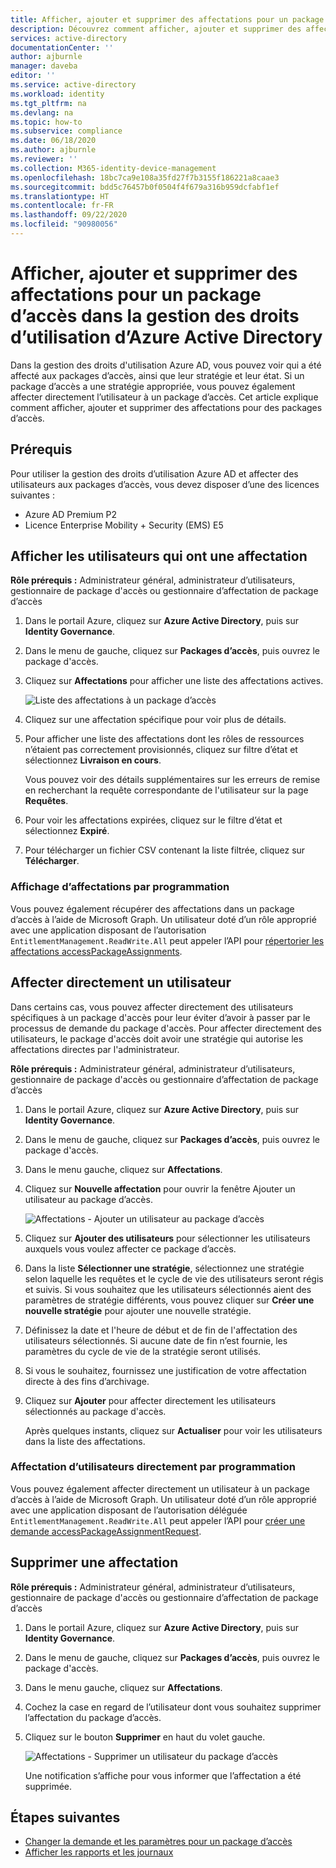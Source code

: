 ```yaml
---
title: Afficher, ajouter et supprimer des affectations pour un package d’accès dans la gestion des droits d’utilisation d’Azure Active Directory - Azure Active Directory
description: Découvrez comment afficher, ajouter et supprimer des affectations pour un package d’accès dans la gestion des droits d’utilisation d’Azure Active Directory.
services: active-directory
documentationCenter: ''
author: ajburnle
manager: daveba
editor: ''
ms.service: active-directory
ms.workload: identity
ms.tgt_pltfrm: na
ms.devlang: na
ms.topic: how-to
ms.subservice: compliance
ms.date: 06/18/2020
ms.author: ajburnle
ms.reviewer: ''
ms.collection: M365-identity-device-management
ms.openlocfilehash: 18bc7ca9e108a35fd27f7b3155f186221a8caae3
ms.sourcegitcommit: bdd5c76457b0f0504f4f679a316b959dcfabf1ef
ms.translationtype: HT
ms.contentlocale: fr-FR
ms.lasthandoff: 09/22/2020
ms.locfileid: "90980056"
---
```

# <a name="view-add-and-remove-assignments-for-an-access-package-in-azure-ad-entitlement-management"></a>Afficher, ajouter et supprimer des affectations pour un package d’accès dans la gestion des droits d’utilisation d’Azure Active Directory

Dans la gestion des droits d'utilisation Azure AD, vous pouvez voir qui a été affecté aux packages d’accès, ainsi que leur stratégie et leur état. Si un package d’accès a une stratégie appropriée, vous pouvez également affecter directement l’utilisateur à un package d’accès. Cet article explique comment afficher, ajouter et supprimer des affectations pour des packages d’accès.

## <a name="prerequisites"></a>Prérequis

Pour utiliser la gestion des droits d’utilisation Azure AD et affecter des utilisateurs aux packages d’accès, vous devez disposer d’une des licences suivantes :

- Azure AD Premium P2
- Licence Enterprise Mobility + Security (EMS) E5

## <a name="view-who-has-an-assignment"></a>Afficher les utilisateurs qui ont une affectation

**Rôle prérequis :** Administrateur général, administrateur d’utilisateurs, gestionnaire de package d'accès ou gestionnaire d’affectation de package d’accès

1. Dans le portail Azure, cliquez sur **Azure Active Directory**, puis sur **Identity Governance**.

1. Dans le menu de gauche, cliquez sur **Packages d’accès**, puis ouvrez le package d'accès.

1. Cliquez sur **Affectations** pour afficher une liste des affectations actives.

    ![Liste des affectations à un package d’accès](./media/entitlement-management-access-package-assignments/assignments-list.png)

1. Cliquez sur une affectation spécifique pour voir plus de détails.

1. Pour afficher une liste des affectations dont les rôles de ressources n’étaient pas correctement provisionnés, cliquez sur filtre d’état et sélectionnez **Livraison en cours**.

    Vous pouvez voir des détails supplémentaires sur les erreurs de remise en recherchant la requête correspondante de l'utilisateur sur la page **Requêtes**.

1. Pour voir les affectations expirées, cliquez sur le filtre d’état et sélectionnez **Expiré**.

1. Pour télécharger un fichier CSV contenant la liste filtrée, cliquez sur **Télécharger**.

### <a name="viewing-assignments-programmatically"></a>Affichage d’affectations par programmation

Vous pouvez également récupérer des affectations dans un package d’accès à l’aide de Microsoft Graph.  Un utilisateur doté d’un rôle approprié avec une application disposant de l’autorisation `EntitlementManagement.ReadWrite.All` peut appeler l’API pour [répertorier les affectations accessPackageAssignments](/graph/api/accesspackageassignment-list?view=graph-rest-beta).

## <a name="directly-assign-a-user"></a>Affecter directement un utilisateur

Dans certains cas, vous pouvez affecter directement des utilisateurs spécifiques à un package d'accès pour leur éviter d’avoir à passer par le processus de demande du package d'accès. Pour affecter directement des utilisateurs, le package d'accès doit avoir une stratégie qui autorise les affectations directes par l'administrateur.

**Rôle prérequis :** Administrateur général, administrateur d’utilisateurs, gestionnaire de package d'accès ou gestionnaire d’affectation de package d’accès

1. Dans le portail Azure, cliquez sur **Azure Active Directory**, puis sur **Identity Governance**.

1. Dans le menu de gauche, cliquez sur **Packages d’accès**, puis ouvrez le package d'accès.

1. Dans le menu gauche, cliquez sur **Affectations**.

1. Cliquez sur **Nouvelle affectation** pour ouvrir la fenêtre Ajouter un utilisateur au package d’accès.

    ![Affectations - Ajouter un utilisateur au package d’accès](./media/entitlement-management-access-package-assignments/assignments-add-user.png)

1. Cliquez sur **Ajouter des utilisateurs** pour sélectionner les utilisateurs auxquels vous voulez affecter ce package d’accès.

1. Dans la liste **Sélectionner une stratégie**, sélectionnez une stratégie selon laquelle les requêtes et le cycle de vie des utilisateurs seront régis et suivis. Si vous souhaitez que les utilisateurs sélectionnés aient des paramètres de stratégie différents, vous pouvez cliquer sur **Créer une nouvelle stratégie** pour ajouter une nouvelle stratégie.

1. Définissez la date et l'heure de début et de fin de l'affectation des utilisateurs sélectionnés. Si aucune date de fin n’est fournie, les paramètres du cycle de vie de la stratégie seront utilisés.

1. Si vous le souhaitez, fournissez une justification de votre affectation directe à des fins d’archivage.

1. Cliquez sur **Ajouter** pour affecter directement les utilisateurs sélectionnés au package d'accès.

    Après quelques instants, cliquez sur **Actualiser** pour voir les utilisateurs dans la liste des affectations.

### <a name="directly-assigning-users-programmatically"></a>Affectation d’utilisateurs directement par programmation

Vous pouvez également affecter directement un utilisateur à un package d’accès à l’aide de Microsoft Graph.  Un utilisateur doté d’un rôle approprié avec une application disposant de l’autorisation déléguée `EntitlementManagement.ReadWrite.All` peut appeler l’API pour [créer une demande accessPackageAssignmentRequest](/graph/api/accesspackageassignmentrequest-post?view=graph-rest-beta).

## <a name="remove-an-assignment"></a>Supprimer une affectation

**Rôle prérequis :** Administrateur général, administrateur d’utilisateurs, gestionnaire de package d'accès ou gestionnaire d’affectation de package d’accès

1. Dans le portail Azure, cliquez sur **Azure Active Directory**, puis sur **Identity Governance**.

1. Dans le menu de gauche, cliquez sur **Packages d’accès**, puis ouvrez le package d'accès.

1. Dans le menu gauche, cliquez sur **Affectations**.
 
1. Cochez la case en regard de l’utilisateur dont vous souhaitez supprimer l’affectation du package d’accès. 

1. Cliquez sur le bouton **Supprimer** en haut du volet gauche. 
 
    ![Affectations - Supprimer un utilisateur du package d’accès](./media/entitlement-management-access-package-assignments/remove-assignment-select-remove-assignment.png)

    Une notification s’affiche pour vous informer que l’affectation a été supprimée. 

## <a name="next-steps"></a>Étapes suivantes

- [Changer la demande et les paramètres pour un package d’accès](entitlement-management-access-package-request-policy.md)
- [Afficher les rapports et les journaux](entitlement-management-reports.md)